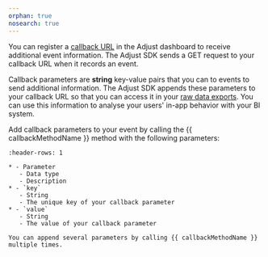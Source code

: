 ```yaml
---
orphan: true
nosearch: true
---
```


You can register a [callback URL] in the Adjust dashboard to receive additional event information. The Adjust SDK sends a GET request to your callback URL when it records an event.

Callback parameters are **string** key-value pairs that you can to events to send additional information. The Adjust SDK appends these parameters to your callback URL so that you can access it in your [raw data exports]. You can use this information to analyse your users' in-app behavior with your BI system.

Add callback parameters to your event by calling the {{ callbackMethodName }} method with the following parameters:

```{list-table}
:header-rows: 1

* - Parameter
   - Data type
   - Description
* - `key`
   - String
   - The unique key of your callback parameter
* - `value`
   - String
   - The value of your callback parameter

```

```{tip}
You can append several parameters by calling {{ callbackMethodName }} multiple times.
```

[callback URL]: https://help.adjust.com/en/article/best-practices-callbacks

[raw data exports]: https://help.adjust.com/en/article/raw-data-exports
